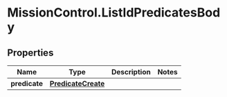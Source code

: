 # MissionControl.ListIdPredicatesBody

## Properties
Name | Type | Description | Notes
------------ | ------------- | ------------- | -------------
**predicate** | [**PredicateCreate**](PredicateCreate.md) |  | 
